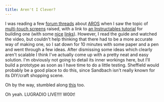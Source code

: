 ```yaml
---
title: Aren't I Clever?
---
```

I was reading a few [forum threads] about [AROS] when I saw the topic of [multi-touch screens] raised, with a link to [an Instructables tutorial] for building one (with some [nice] [links]). However, I read the guide and watched the video, but couldn't help thinking that there had to be a more accurate way of making one, so I sat down for 10 minutes with some paper and a pen and went through a few ideas. After dismissing some ideas which clearly aren't scalable I think I've actually come up with a pretty neat and easy solution. I'm obviously not going to detail its inner workings here, but I'll build a prototype as soon as I have time to do a little testing. Sheffield would probably be a good place to do this, since Sandbach isn't really known for its DIY/craft shopping scene.

Oh by the way, stumbled along [this] too.

Oh yeah. LUGRADIO LIVE!!!! W00t!

[forum threads]: http://aros-exec.org/modules/newbb/viewtopic.php?topic_id=2189&amp;forum=2&amp;post_id=17737#forumpost17737
[AROS]: http://aros.sourceforge.net/introduction/index.php
[multi-touch screens]: http://www.perceptivepixel.com
[an Instructables tutorial]: http://www.instructables.com/id/EJIXKOEF3ER7VN5/?ALLSTEPS
[nice]: http://www.multitouch.nl
[links]: http://nuigroup.com
[this]: http://blog.mozilla.com/faaborg/
